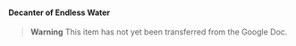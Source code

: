 #### Decanter of Endless Water

> **Warning**
> This item has not yet been transferred from the Google Doc.
